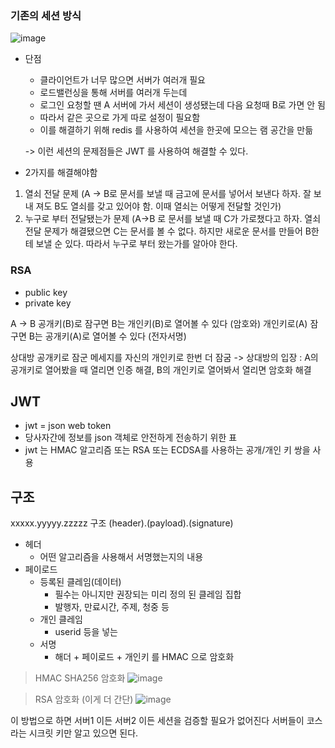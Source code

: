 
### 기존의 세션 방식
![image](https://user-images.githubusercontent.com/97269799/224673072-0af41a45-3830-4667-aecc-ff567c62203d.png)

* 단점
  * 클라이언트가 너무 많으면 서버가 여러개 필요
  * 로드밸런싱을 통해 서버를 여러개 두는데
  * 로그인 요청할 땐 A 서버에 가서 세션이 생성됐는데 다음 요청때 B로 가면 안 됨
  * 따라서 같은 곳으로 가게 따로 설정이 필요함
  * 이를 해결하기 위해 redis 를 사용하여 세션을 한곳에 모으는 램 공간을 만듦
  
  -> 이런 세션의 문제점들은 JWT 를 사용하여 해결할 수 있다.
  
* 2가지를 해결해야함
1. 열쇠 전달 문제 (A -> B로 문서를 보낼 때 금고에 문서를 넣어서 보낸다 하자. 잘 보내 져도 B도 열쇠를 갖고 있어야 함. 이때 열쇠는 어떻게 전달할 것인가)
2. 누구로 부터 전달됐는가 문제 (A->B 로 문서를 보낼 때 C가 가로챘다고 하자. 열쇠 전달 문제가 해결됐으면 C는 문서를 볼 수 없다. 하지만 새로운 문서를 만들어 B한테 보낼 순 있다. 따라서 누구로 부터 왔는가를 알아야 한다.


### RSA
* public key
* private key

A -> B
공개키(B)로 잠구면 B는 개인키(B)로 열어볼 수 있다 (암호와)
개인키로(A) 잠구면 B는 공개키(A)로 열어볼 수 있다 (전자서명)

상대방 공개키로 잠군 메세지를 자신의 개인키로 한번 더 잠굼
-> 상대방의 입장 : A의 공개키로 열어봤을 때 열리면 인증 해결, B의 개인키로 열어봐서 열리면 암호화 해결


## JWT
* jwt = json web token
* 당사자간에 정보를 json 객체로 안전하게 전송하기 위한 표
* jwt 는 HMAC 알고리즘 또는 RSA 또는 ECDSA를 사용하는 공개/개인 키 쌍을 사용

## 구조
xxxxx.yyyyy.zzzzz 구조
(header).(payload).(signature)


* 헤더
  * 어떤 알고리즘을 사용해서 서명했는지의 내용
* 페이로드
  * 등록된 클레임(데이터)
    * 필수는 아니지만 권장되는 미리 정의 된 클레임 집합
    * 발행자, 만료시간, 주제, 청중 등
  * 개인 클레임
    * userid 등을 넣는 
  * 서명
    * 해더 + 페이로드 + 개인키 를 HMAC 으로 암호화
> HMAC SHA256 암호화
![image](https://user-images.githubusercontent.com/97269799/224692628-c7dca5f8-be0a-41f3-8426-3452b4052db1.png)


> RSA 암호화 (이게 더 간단)
![image](https://user-images.githubusercontent.com/97269799/224692981-56099a8a-24bc-4f5a-9343-ce25e5e8aa7c.png)


이 방법으로 하면 서버1 이든 서버2 이든 세션을 검증할 필요가 없어진다 
서버들이 코스라는 시크릿 키만 알고 있으면 된다.
